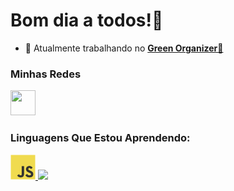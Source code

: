 # Bom dia a todos!🦉

- 🔭 Atualmente trabalhando no <a href="https://github.com/ariel0972/Projeto-Green-Organizer">**Green Organizer🍃**</a>

<h3>Minhas Redes</h3>
<a href="https://www.linkedin.com/in/eduardo-ariel-santos-da-silva-b52904197/"> <img src="https://cdn.jsdelivr.net/gh/devicons/devicon@latest/icons/linkedin/linkedin-plain.svg" width="40" height="40"/></a>

<h3>Linguagens Que Estou Aprendendo:</h3>
<a href="https://developer.mozilla.org/en-US/docs/Web/JavaScript" target="_blank" rel="noreferrer"> <img src="https://raw.githubusercontent.com/devicons/devicon/master/icons/javascript/javascript-original.svg" alt="javascript" width="40" height="40"/> </a> <a><img src="https://cdn.jsdelivr.net/gh/devicons/devicon@latest/icons/python/python-plain.svg" width="40" heigth="40"/></a>
